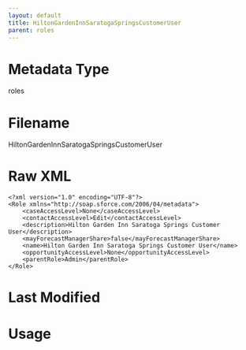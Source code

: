 ```yaml
---
layout: default
title: HiltonGardenInnSaratogaSpringsCustomerUser
parent: roles
---
```

# Metadata Type
roles


# Filename 
HiltonGardenInnSaratogaSpringsCustomerUser


# Raw XML
```
<?xml version="1.0" encoding="UTF-8"?>
<Role xmlns="http://soap.sforce.com/2006/04/metadata">
    <caseAccessLevel>None</caseAccessLevel>
    <contactAccessLevel>Edit</contactAccessLevel>
    <description>Hilton Garden Inn Saratoga Springs Customer User</description>
    <mayForecastManagerShare>false</mayForecastManagerShare>
    <name>Hilton Garden Inn Saratoga Springs Customer User</name>
    <opportunityAccessLevel>None</opportunityAccessLevel>
    <parentRole>Admin</parentRole>
</Role>
```


# Last Modified


# Usage
